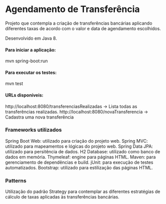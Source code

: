 # Agendamento de Transferência
Projeto que contempla a criação de transferências bancárias aplicando diferentes taxas de acordo com o valor e data de agendamento escolhidos.

Desenvolvido em Java 8.

#### Para iniciar a aplicação:
mvn spring-boot:run


#### Para executar os testes:
mvn test

#### URLs disponíveis:
http://localhost:8080/transferenciasRealizadas -> Lista todas as transferências realizadas.
http://localhost:8080/novaTransferencia -> Cadastra uma nova transferência

### Frameworks utilizados

Spring Boot Web: utilizado para criação do projeto web.
Spring MVC: utilizado para mapeamentos e lógicas do projeto web.
Spring Data JPA: utilizado para persitência de dados.
H2 Database: utilizado como banco de dados em memória.
Thymeleaf: engine para páginas HTML.
Maven: para gerenciamento de dependências e build.
jUnit: para execução de testes automatizados.
Bootstrap: utilizado para estilização das páginas HTML.

### Patterns
Utilização do padrão Strategy para contemplar as diferentes estratégias de cálculo de taxas aplicadas às transferências bancárias.